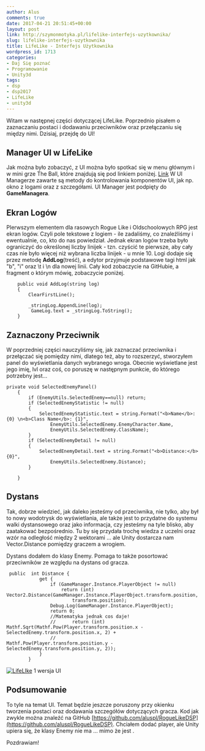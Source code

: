 ```yaml
---
author: Alus
comments: true
date: 2017-04-21 20:51:45+00:00
layout: post
link: http://szymonmotyka.pl/lifelike-interfejs-uzytkownika/
slug: lifelike-interfejs-uzytkownika
title: LifeLike - Interfejs Użytkownika
wordpress_id: 1713
categories:
- Daj Się poznać
- Programowanie
- Unity3d
tags:
- dsp
- dsp2017
- LifeLike
- unity3d
---
```


Witam w następnej części dotyczącej LifeLike. Poprzednio pisałem o zaznaczaniu postaci i dodawaniu przeciwników oraz przełączaniu się między nimi. Dzisiaj, przejdę do UI!


## Manager UI w LifeLike


Jak można było zobaczyć, z UI można było spotkać się w menu głównym i w mini grze The Ball, które znajdują się pod linkiem poniżej. [Link](http://aluspl.github.io/RogueLikeDSP/Versions/light/)
W UI Managerze zawarte są metody do kontrolowania komponentów UI, jak np. okno z logami oraz z szczegółami. UI Manager jest podpięty do **GameManagera**.


## Ekran Logów


PIerwszym elementem dla rasowych Rogue Like i Oldschoolowych RPG jest ekran logów. Czyli pole tekstowe z logiem - ile zadaliśmy, co znaleźliśmy i ewentualnie, co, kto do nas powiedział.
Jednak ekran logów trzeba było ograniczyć do określonej liczby linijek - tzn. czyścić te pierwsze, aby cały czas nie było więcej niż wybrana liczba linijek - u mnie 10. Logi dodaje się przez metodę **AddLog**(treść), a edytor przyjmuje podstawowe tagi html jak "b", "i" oraz \t i \n dla nowej linii.
Cały kod zobaczycie na GitHubie, a fragment o którym mówię, zobaczycie poniżej.

```
    public void AddLog(string log)
    {
        ClearFirstLine();

        _stringLog.AppendLine(log);
         GameLog.text = _stringLog.ToString();
    }
```



## Zaznaczony Przeciwnik


W poprzedniej części nauczyliśmy się, jak zaznaczać przeciwnika i przełączać się pomiędzy nimi, dlatego też, aby to rozszerzyć, stworzyłem panel do wyświetlania danych wybranego wroga.
Obecnie wyświetlane jest jego imię, lvl oraz coś, co poruszę w następnym punkcie, do którego potrzebny jest…

```
private void SelectedEnemyPanel()
    {
        if (EnemyUtils.SelectedEnemy==null) return;
        if (SelectedEnemyStatistic != null)
        {
            SelectedEnemyStatistic.text = string.Format("<b>Name</b>: {0} \n<b>Class Name</b>: {1}",
                EnemyUtils.SelectedEnemy.EnemyCharacter.Name,
                EnemyUtils.SelectedEnemy.ClassName);
        }
        if (SelectedEnemyDetail != null)
        {
            SelectedEnemyDetail.text = string.Format("<b>Distance:</b>{0}",
                EnemyUtils.SelectedEnemy.Distance);
        }

    }
```



## Dystans


Tak, dobrze wiedzieć, jak daleko jesteśmy od przeciwnika, nie tylko, aby był to nowy wodotrysk do wyświetlania, ale także jest to przydatne do systemu walki dystansowego oraz jako informacja, czy jesteśmy na tyle blisko, aby zaatakować bezpośrednio.
Tu by się przydała trochę wiedza z uczelni oraz wzór na odległość między 2 wektorami … ale Unity dostarcza nam Vector.Distance pomiędzy graczem a wrogiem.

Dystans dodałem do klasy Enemy. Pomaga to także posortować przeciwników ze względu na dystans od gracza.

```
 public  int Distance {
            get {
                if (GameManager.Instance.PlayerObject != null)
                    return (int) Vector2.Distance(GameManager.Instance.PlayerObject.transform.position,
                        transform.position);
                Debug.Log(GameManager.Instance.PlayerObject);
                return 0;
                //Matematyka jednak cos daje!
                //      return (int) Mathf.Sqrt(Mathf.Pow(Player.transform.position.x - SelectedEnemy.transform.position.x, 2) +
                //                  Mathf.Pow(Player.transform.position.y - SelectedEnemy.transform.position.y, 2));
            }
        }
```

[![LifeLIke](http://szymonmotyka.pl/wp-content/uploads/2017/04/Screenshot-2017-04-20-23.44.36-785x490.png)](http://szymonmotyka.pl/wp-content/uploads/2017/04/Screenshot-2017-04-20-23.44.36.png) 1 wersja UI


## Podsumowanie


To tyle na temat UI. Temat będzie jeszcze poruszony przy okienku tworzenia postaci oraz dodawania szczegółów dotyczących gracza.
Kod jak zwykle można znaleźć na GitHub [https://github.com/aluspl/RogueLikeDSP](https://github.com/aluspl/RogueLikeDSP).
Chciałem dodać player, ale Unity upiera się, że klasy Enemy nie ma … mimo że jest .

Pozdrawiam!
